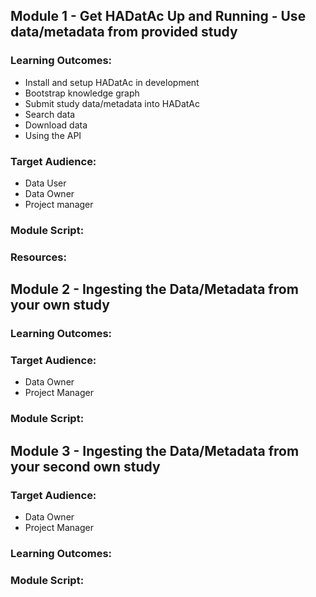 ## Module 1 - Get HADatAc Up and Running - Use data/metadata from provided study

### Learning Outcomes:

* Install and setup HADatAc in development
* Bootstrap knowledge graph
* Submit study data/metadata into HADatAc
* Search data
* Download data
* Using the API

### Target Audience:

* Data User
* Data Owner
* Project manager

### Module Script: 

### Resources: 

## Module 2 - Ingesting the Data/Metadata from your own study

### Learning Outcomes:

### Target Audience:

* Data Owner
* Project Manager

### Module Script:

## Module 3 - Ingesting the Data/Metadata from your second own study

### Target Audience:

* Data Owner
* Project Manager

### Learning Outcomes:

### Module Script:

